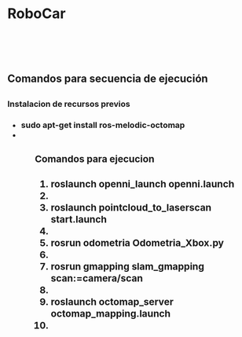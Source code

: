 <h1> RoboCar<h1 /> <br />
<h2 > Comandos para secuencia de ejecución <h2 />
<h3> Instalacion de recursos previos <h3 />
<ul>
  <li>sudo apt-get install ros-melodic-octomap<li />
<ul />
<h3> Comandos para ejecucion <h3 />
<ol>
  <li>roslaunch openni_launch openni.launch<li />
  <li>roslaunch pointcloud_to_laserscan start.launch<li />
  <li >rosrun odometria Odometria_Xbox.py<li />
  <li >rosrun gmapping slam_gmapping scan:=camera/scan<li />
  <li >roslaunch octomap_server octomap_mapping.launch <li />
<ol />
